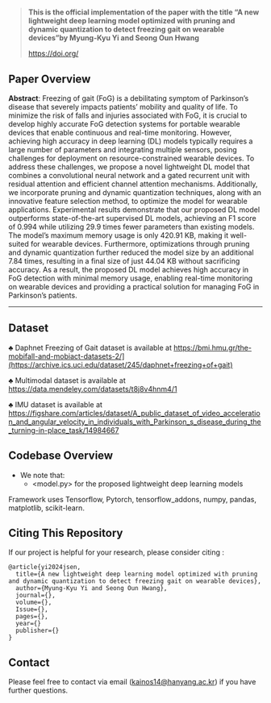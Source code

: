 # 


>**This is the official implementation of the paper with the title “A new lightweight deep learning model optimized with pruning and dynamic quantization to detect freezing gait on wearable devices”by Myung-Kyu Yi and Seong Oun Hwang**
>
>https://doi.org/

## Paper Overview

**Abstract**: 
Freezing of gait (FoG) is a debilitating symptom of Parkinson’s disease that severely impacts patients’ mobility and quality of life. To minimize the risk of falls and injuries associated with FoG, it is crucial to develop highly accurate FoG detection systems for portable wearable devices that enable continuous and real-time monitoring. However, achieving high accuracy in deep learning (DL) models typically requires a large number of parameters and integrating multiple sensors, posing challenges for deployment on resource-constrained wearable devices. To address these challenges, we propose a novel lightweight DL model that combines a convolutional neural network and a gated recurrent unit with residual attention and efficient channel attention mechanisms. Additionally, we incorporate pruning and dynamic quantization techniques, along with an innovative feature selection method, to optimize the model for wearable applications. Experimental results demonstrate that our proposed DL model outperforms state-of-the-art supervised DL models, achieving an F1 score of 0.994 while utilizing 29.9 times fewer parameters than existing models. The model’s maximum memory usage is only 420.91 KB, making it well-suited for wearable devices. Furthermore, optimizations through pruning and dynamic quantization further reduced the model size by an additional 7.84 times, resulting in a final size of just 44.04 KB without sacrificing accuracy. As a result, the proposed DL model achieves high accuracy in FoG detection with minimal memory usage, enabling real-time monitoring on wearable devices and providing a practical solution for managing FoG in Parkinson’s patients.

---
## Dataset

♣ Daphnet Freezing of Gait dataset is available at https://bmi.hmu.gr/the-mobifall-and-mobiact-datasets-2/](https://archive.ics.uci.edu/dataset/245/daphnet+freezing+of+gait)

♣ Multimodal dataset is available at https://data.mendeley.com/datasets/t8j8v4hnm4/1

♣ IMU dataset is available at https://figshare.com/articles/dataset/A_public_dataset_of_video_acceleration_and_angular_velocity_in_individuals_with_Parkinson_s_disease_during_the_turning-in-place_task/14984667

## Codebase Overview
- We note that:
  - <model.py> for the proposed lightweight deep learning models 

Framework uses Tensorflow, Pytorch, tensorflow_addons, numpy, pandas, matplotlib, scikit-learn.  
  
## Citing This Repository

If our project is helpful for your research, please consider citing :

```
@article{yi2024jsen,
  title={A new lightweight deep learning model optimized with pruning and dynamic quantization to detect freezing gait on wearable devices},
  author={Myung-Kyu Yi and Seong Oun Hwang},
  journal={},
  volume={},
  Issue={},
  pages={},
  year={}
  publisher={}
}

```

## Contact

Please feel free to contact via email (<kainos14@hanyang.ac.kr>) if you have further questions.
